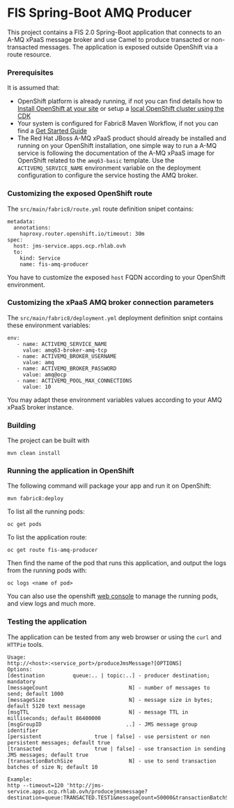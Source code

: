# FIS Spring-Boot AMQ Producer

This project contains a FIS 2.0 Spring-Boot application that connects to an A-MQ xPaaS message broker and use Camel to 
produce transacted or non-transacted messages.
The application is exposed outside OpenShift via a route resource.

### Prerequisites

It is assumed that:
- OpenShift platform is already running, if not you can find details how to [Install OpenShift at your site](https://docs.openshift.com/container-platform/3.5/install_config/index.html) or setup a [local OpenShift cluster using the CDK](https://access.redhat.com/documentation/en-us/red_hat_container_development_kit/3.1/html/getting_started_guide/index)
- Your system is configured for Fabric8 Maven Workflow, if not you can find a [Get Started Guide](https://access.redhat.com/documentation/en/red-hat-jboss-middleware-for-openshift/3/single/red-hat-jboss-fuse-integration-services-20-for-openshift/)
- The Red Hat JBoss A-MQ xPaaS product should already be installed and running on your OpenShift installation, one simple way to run a A-MQ service is following the documentation of the A-MQ xPaaS image for OpenShift related to the `amq63-basic` template. Use the `ACTIVEMQ_SERVICE_NAME` environment variable on the deployment configuration to configure the service hosting the AMQ broker.

### Customizing the exposed OpenShift route

The `src/main/fabric8/route.yml` route definition snipet contains:

	metadata:
	  annotations:
	    haproxy.router.openshift.io/timeout: 30m
	spec:
	  host: jms-service.apps.ocp.rhlab.ovh
	  to:
	    kind: Service
	    name: fis-amq-producer

You have to customize the exposed `host` FQDN according to your OpenShift environment.

### Customizing the xPaaS AMQ broker connection parameters

The `src/main/fabric8/deployment.yml` deployment definition snipt contains these environment variables:

	env:
       - name: ACTIVEMQ_SERVICE_NAME
         value: amq63-broker-amq-tcp
       - name: ACTIVEMQ_BROKER_USERNAME
         value: amq
       - name: ACTIVEMQ_BROKER_PASSWORD
         value: amq@ocp
       - name: ACTIVEMQ_POOL_MAX_CONNECTIONS
         value: 10

You may adapt these environment variables values according to your AMQ xPaaS broker instance.

### Building

The project can be built with

    mvn clean install

### Running the application in OpenShift

The following command will package your app and run it on OpenShift:

    mvn fabric8:deploy

To list all the running pods:

    oc get pods
    
To list the application route:

	oc get route fis-amq-producer

Then find the name of the pod that runs this application, and output the logs from the running pods with:

    oc logs <name of pod>

You can also use the openshift [web console](https://docs.openshift.com/enterprise/3.1/getting_started/developers/developers_console.html#tutorial-video) to manage the
running pods, and view logs and much more.

### Testing the application

The application can be tested from any web browser or using the `curl` and `HTTPie` tools.

	Usage:
	http://<host>:<service_port>/produceJmsMessage?[OPTIONS]
	Options:
	[destination         queue:.. | topic:..] - producer destination; mandatory
	[messageCount                          N] - number of messages to send; default 1000
	[messageSize                           N] - message size in bytes; default 5120 text message
	[msgTTL                                N] - message TTL in milliseconds; default 86400000
	[msgGroupID                           ..] - JMS message group identifier
	[persistent                 true | false] - use persistent or non persistent messages; default true
	[transacted                 true | false] - use transaction in sending JMS messages; default true
	[transactionBatchSize                  N] - use to send transaction batches of size N; default 10
	
	Example:
	http --timeout=120 'http://jms-service.apps.ocp.rhlab.ovh/producejmsmessage?destination=queue:TRANSACTED.TEST1&messageCount=50000&transactionBatchSize=100'

